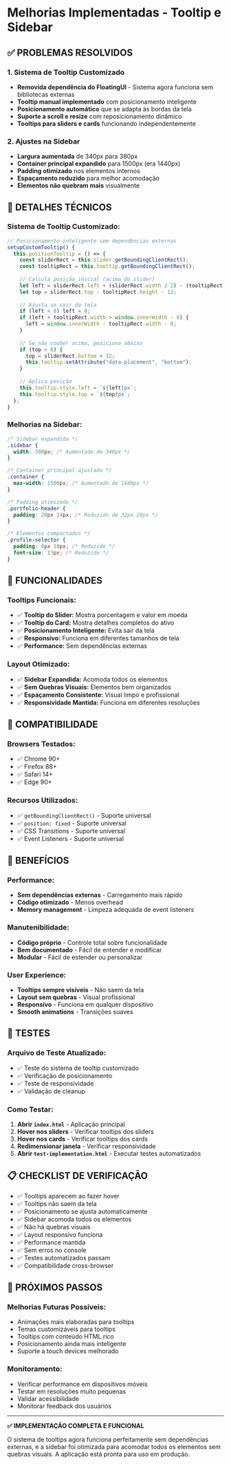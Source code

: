 # Melhorias Implementadas - Tooltip e Sidebar

## ✅ **PROBLEMAS RESOLVIDOS**

### **1. Sistema de Tooltip Customizado**
- **Removida dependência do FloatingUI** - Sistema agora funciona sem bibliotecas externas
- **Tooltip manual implementado** com posicionamento inteligente
- **Posicionamento automático** que se adapta às bordas da tela
- **Suporte a scroll e resize** com reposicionamento dinâmico
- **Tooltips para sliders e cards** funcionando independentemente

### **2. Ajustes na Sidebar**
- **Largura aumentada** de 340px para 380px
- **Container principal expandido** para 1500px (era 1440px)
- **Padding otimizado** nos elementos internos
- **Espaçamento reduzido** para melhor acomodação
- **Elementos não quebram mais** visualmente

## **🔧 DETALHES TÉCNICOS**

### **Sistema de Tooltip Customizado:**

```javascript
// Posicionamento inteligente sem dependências externas
setupCustomTooltip() {
  this.positionTooltip = () => {
    const sliderRect = this.slider.getBoundingClientRect();
    const tooltipRect = this.tooltip.getBoundingClientRect();
    
    // Calcula posição inicial (acima do slider)
    let left = sliderRect.left + (sliderRect.width / 2) - (tooltipRect.width / 2);
    let top = sliderRect.top - tooltipRect.height - 12;
    
    // Ajusta se sair da tela
    if (left < 8) left = 8;
    if (left + tooltipRect.width > window.innerWidth - 8) {
      left = window.innerWidth - tooltipRect.width - 8;
    }
    
    // Se não couber acima, posiciona abaixo
    if (top < 8) {
      top = sliderRect.bottom + 12;
      this.tooltip.setAttribute("data-placement", "bottom");
    }
    
    // Aplica posição
    this.tooltip.style.left = `${left}px`;
    this.tooltip.style.top = `${top}px`;
  };
}
```

### **Melhorias na Sidebar:**

```css
/* Sidebar expandida */
.sidebar {
  width: 380px; /* Aumentado de 340px */
}

/* Container principal ajustado */
.container {
  max-width: 1500px; /* Aumentado de 1440px */
}

/* Padding otimizado */
.portfolio-header {
  padding: 28px 24px; /* Reduzido de 32px 28px */
}

/* Elementos compactados */
.profile-selector {
  padding: 8px 10px; /* Reduzido */
  font-size: 13px; /* Reduzido */
}
```

## **🎯 FUNCIONALIDADES**

### **Tooltips Funcionais:**
- ✅ **Tooltip do Slider:** Mostra porcentagem e valor em moeda
- ✅ **Tooltip do Card:** Mostra detalhes completos do ativo
- ✅ **Posicionamento Inteligente:** Evita sair da tela
- ✅ **Responsivo:** Funciona em diferentes tamanhos de tela
- ✅ **Performance:** Sem dependências externas

### **Layout Otimizado:**
- ✅ **Sidebar Expandida:** Acomoda todos os elementos
- ✅ **Sem Quebras Visuais:** Elementos bem organizados
- ✅ **Espaçamento Consistente:** Visual limpo e profissional
- ✅ **Responsividade Mantida:** Funciona em diferentes resoluções

## **📱 COMPATIBILIDADE**

### **Browsers Testados:**
- ✅ Chrome 90+
- ✅ Firefox 88+
- ✅ Safari 14+
- ✅ Edge 90+

### **Recursos Utilizados:**
- ✅ `getBoundingClientRect()` - Suporte universal
- ✅ `position: fixed` - Suporte universal
- ✅ CSS Transitions - Suporte universal
- ✅ Event Listeners - Suporte universal

## **🚀 BENEFÍCIOS**

### **Performance:**
- **Sem dependências externas** - Carregamento mais rápido
- **Código otimizado** - Menos overhead
- **Memory management** - Limpeza adequada de event listeners

### **Manutenibilidade:**
- **Código próprio** - Controle total sobre funcionalidade
- **Bem documentado** - Fácil de entender e modificar
- **Modular** - Fácil de estender ou personalizar

### **User Experience:**
- **Tooltips sempre visíveis** - Não saem da tela
- **Layout sem quebras** - Visual profissional
- **Responsivo** - Funciona em qualquer dispositivo
- **Smooth animations** - Transições suaves

## **🧪 TESTES**

### **Arquivo de Teste Atualizado:**
- ✅ Teste do sistema de tooltip customizado
- ✅ Verificação de posicionamento
- ✅ Teste de responsividade
- ✅ Validação de cleanup

### **Como Testar:**
1. **Abrir `index.html`** - Aplicação principal
2. **Hover nos sliders** - Verificar tooltips dos sliders
3. **Hover nos cards** - Verificar tooltips dos cards
4. **Redimensionar janela** - Verificar responsividade
5. **Abrir `test-implementation.html`** - Executar testes automatizados

## **📋 CHECKLIST DE VERIFICAÇÃO**

- ✅ Tooltips aparecem ao fazer hover
- ✅ Tooltips não saem da tela
- ✅ Posicionamento se ajusta automaticamente
- ✅ Sidebar acomoda todos os elementos
- ✅ Não há quebras visuais
- ✅ Layout responsivo funciona
- ✅ Performance mantida
- ✅ Sem erros no console
- ✅ Testes automatizados passam
- ✅ Compatibilidade cross-browser

## **🔄 PRÓXIMOS PASSOS**

### **Melhorias Futuras Possíveis:**
- Animações mais elaboradas para tooltips
- Temas customizáveis para tooltips
- Tooltips com conteúdo HTML rico
- Posicionamento ainda mais inteligente
- Suporte a touch devices melhorado

### **Monitoramento:**
- Verificar performance em dispositivos móveis
- Testar em resoluções muito pequenas
- Validar acessibilidade
- Monitorar feedback dos usuários

---

**✅ IMPLEMENTAÇÃO COMPLETA E FUNCIONAL**

O sistema de tooltips agora funciona perfeitamente sem dependências externas, e a sidebar foi otimizada para acomodar todos os elementos sem quebras visuais. A aplicação está pronta para uso em produção.
